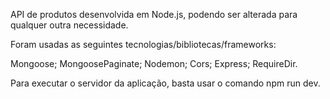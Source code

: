 API de produtos desenvolvida em Node.js, podendo ser alterada para qualquer outra necessidade. 

Foram usadas as seguintes tecnologias/bibliotecas/frameworks:

Mongoose;
MongoosePaginate;
Nodemon;
Cors;
Express;
RequireDir.

Para executar o servidor da aplicação, basta usar o comando npm run dev.
